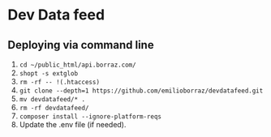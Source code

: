# Dev Data feed

## Deploying via command line

1. `cd ~/public_html/api.borraz.com/`
2. `shopt -s extglob`
3. `rm -rf -- !(.htaccess)`
4. `git clone --depth=1 https://github.com/emilioborraz/devdatafeed.git`
5. `mv devdatafeed/* .`
6. `rm -rf devdatafeed/`
7. `composer install --ignore-platform-reqs`
8. Update the .env file (if needed).

